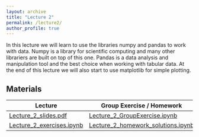 ```yaml
---
layout: archive
title: "Lecture 2"
permalink: /lecture2/
author_profile: true
---
```

In this lecture we will learn to use the libraries numpy and pandas to work with data.
Numpy is a library for scientific computing and many other librariers are built on top of this one.
Pandas is a data analysis and manipulation tool and the best choice when working with tabular data.
At the end of this lecture we will also start to use matplotlib for simple plotting.


## Materials


| Lecture          | Group Exercise / Homework   |                                                              
| --------         | ------ | 
|  [Lecture_2_slides.pdf](https://flxmschneider.github.io/files/Python_Lecture_2.pdf) | [Lecture_2_GroupExercise.ipynb](https://colab.research.google.com/drive/1bztgRbN9ciZ99qHc07H6cix299XyZKab?usp=sharing)   | 
|[Lecture_2_exercises.ipynb](https://colab.research.google.com/drive/1XIvXGCxBOgUAlK072rfJTRmolfcNoEmE?usp=sharing)  |[Lecture_2_homework_solutions.ipynb](https://colab.research.google.com/drive/1Z5rN5Y6pk-82-ToKBtPXWKRlaiatQCFx?usp=sharing) |


